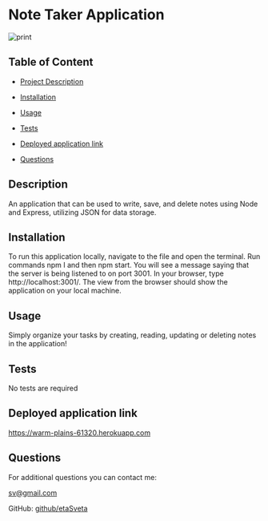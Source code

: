 
  # Note Taker Application

  ![print](https://user-images.githubusercontent.com/109307665/197362736-bdcff812-484e-42c0-bfb6-357dc004f466.png)


  ## Table of Content
  - [Project Description](#description)
  - [Installation](#installation)
  - [Usage](#usage)
 
  - [Tests](#tests)
  - [Deployed application link](#deployed_application_link)
  - [Questions](#questions)

  ## Description
  An application that can be used to write, save, and delete notes using Node and Express, utilizing JSON for data storage. 

  ## Installation
  To run this application locally, navigate to the file and open the terminal. Run commands npm I and then npm start. You will see a message saying that the server is being listened to on port 3001. In your browser, type http://localhost:3001/. The view from the browser should show the application on your local machine. 
  
  ## Usage
  Simply organize your tasks by creating, reading, updating or deleting notes in the application!

    
  ## Tests
  No tests are required
  
  ## Deployed application link
  https://warm-plains-61320.herokuapp.com
  
  ## Questions
  For additional questions you can contact me:

  sv@gmail.com

  GitHub: [github/etaSveta](http://github.com/etaSveta)

